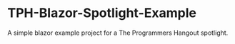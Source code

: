 # TPH-Blazor-Spotlight-Example
A simple blazor example project for a The Programmers Hangout spotlight.
